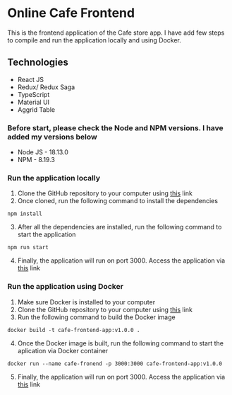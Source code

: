 # Online Cafe Frontend

This is the frontend application of the Cafe store app. I have add few steps to compile and run the application locally and using Docker.

## Technologies

- React JS
- Redux/ Redux Saga
- TypeScript
- Material UI
- Aggrid Table

### Before start, please check the Node and NPM versions. I have added my versions below

- Node JS - 18.13.0
- NPM - 8.19.3

### Run the application locally

1. Clone the GitHub repository to your computer using [this](https://github.com/rusiruavb/cafe-fronend.git) link
2. Once cloned, run the following command to install the dependencies

```
npm install
```

3. After all the dependencies are installed, run the following command to start the application

```
npm run start
```

4. Finally, the application will run on port 3000. Access the application via [this](http://localhost:3000) link

### Run the application using Docker

1. Make sure Docker is installed to your computer
2. Clone the GitHub repository to your computer using [this](https://github.com/rusiruavb/cafe-fronend.git) link
3. Run the following command to build the Docker image

```
docker build -t cafe-frontend-app:v1.0.0 .
```

4. Once the Docker image is built, run the following command to start the aplication via Docker container

```
docker run --name cafe-fronend -p 3000:3000 cafe-frontend-app:v1.0.0
```

5. Finally, the application will run on port 3000. Access the application via [this](http://localhost:3000) link
